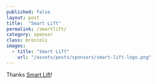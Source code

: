 ```yaml
---
published: false
layout: post
title:  "Smart Lift"
permalink: /smartlift/
category: sponsor
class: broccoli
images: 
  - title: "Smart Lift"
    url: "/assets/posts/sponsors/smart-lift-logo.png"
---
```


Thanks [Smart Lift](http://www.smartlift.co.nz)!
